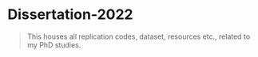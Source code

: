 # Dissertation-2022

> This houses all replication codes, dataset, resources etc., related to my PhD studies.


